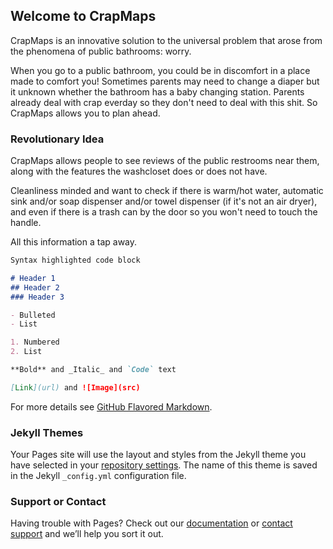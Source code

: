 ## Welcome to CrapMaps

CrapMaps is an innovative solution to the universal problem that arose from the phenomena of public bathrooms: worry.

When you go to a public bathroom, you could be in discomfort in a place made to comfort you! Sometimes parents may need to change a diaper but it unknown whether the bathroom has a baby changing station. Parents already deal with crap everday so they don't need to deal with this shit. So CrapMaps allows you to plan ahead.

### Revolutionary Idea

CrapMaps allows people to see reviews of the public restrooms near them, along with the features the washcloset does or does not have.

Cleanliness minded and want to check if there is warm/hot water, automatic sink and/or soap dispenser and/or towel dispenser (if it's not an air dryer), and even if there is a trash can by the door so you won't need to touch the handle.

All this information a tap away.

```markdown
Syntax highlighted code block

# Header 1
## Header 2
### Header 3

- Bulleted
- List

1. Numbered
2. List

**Bold** and _Italic_ and `Code` text

[Link](url) and ![Image](src)
```

For more details see [GitHub Flavored Markdown](https://guides.github.com/features/mastering-markdown/).

### Jekyll Themes

Your Pages site will use the layout and styles from the Jekyll theme you have selected in your [repository settings](https://github.com/Skammerman99/CrapMaps/settings). The name of this theme is saved in the Jekyll `_config.yml` configuration file.

### Support or Contact

Having trouble with Pages? Check out our [documentation](https://help.github.com/categories/github-pages-basics/) or [contact support](https://github.com/contact) and we’ll help you sort it out.

